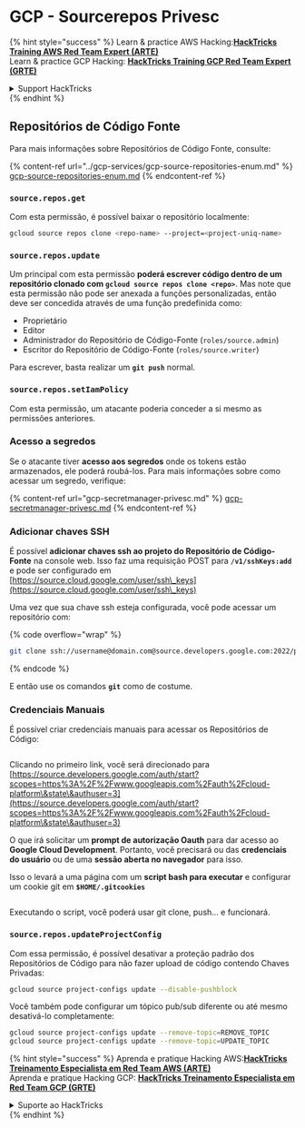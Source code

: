 # GCP - Sourcerepos Privesc

{% hint style="success" %}
Learn & practice AWS Hacking:<img src="../../../.gitbook/assets/image (1).png" alt="" data-size="line">[**HackTricks Training AWS Red Team Expert (ARTE)**](https://training.hacktricks.xyz/courses/arte)<img src="../../../.gitbook/assets/image (1).png" alt="" data-size="line">\
Learn & practice GCP Hacking: <img src="../../../.gitbook/assets/image (2).png" alt="" data-size="line">[**HackTricks Training GCP Red Team Expert (GRTE)**<img src="../../../.gitbook/assets/image (2).png" alt="" data-size="line">](https://training.hacktricks.xyz/courses/grte)

<details>

<summary>Support HackTricks</summary>

* Check the [**subscription plans**](https://github.com/sponsors/carlospolop)!
* **Join the** 💬 [**Discord group**](https://discord.gg/hRep4RUj7f) or the [**telegram group**](https://t.me/peass) or **follow** us on **Twitter** 🐦 [**@hacktricks\_live**](https://twitter.com/hacktricks\_live)**.**
* **Share hacking tricks by submitting PRs to the** [**HackTricks**](https://github.com/carlospolop/hacktricks) and [**HackTricks Cloud**](https://github.com/carlospolop/hacktricks-cloud) github repos.

</details>
{% endhint %}

## Repositórios de Código Fonte

Para mais informações sobre Repositórios de Código Fonte, consulte:

{% content-ref url="../gcp-services/gcp-source-repositories-enum.md" %}
[gcp-source-repositories-enum.md](../gcp-services/gcp-source-repositories-enum.md)
{% endcontent-ref %}

### `source.repos.get`

Com esta permissão, é possível baixar o repositório localmente:
```bash
gcloud source repos clone <repo-name> --project=<project-uniq-name>
```
### `source.repos.update`

Um principal com esta permissão **poderá escrever código dentro de um repositório clonado com `gcloud source repos clone <repo>`**. Mas note que esta permissão não pode ser anexada a funções personalizadas, então deve ser concedida através de uma função predefinida como:

* Proprietário
* Editor
* Administrador do Repositório de Código-Fonte (`roles/source.admin`)
* Escritor do Repositório de Código-Fonte (`roles/source.writer`)

Para escrever, basta realizar um **`git push`** normal.

### `source.repos.setIamPolicy`

Com esta permissão, um atacante poderia conceder a si mesmo as permissões anteriores.

### Acesso a segredos

Se o atacante tiver **acesso aos segredos** onde os tokens estão armazenados, ele poderá roubá-los. Para mais informações sobre como acessar um segredo, verifique:

{% content-ref url="gcp-secretmanager-privesc.md" %}
[gcp-secretmanager-privesc.md](gcp-secretmanager-privesc.md)
{% endcontent-ref %}

### Adicionar chaves SSH

É possível **adicionar chaves ssh ao projeto do Repositório de Código-Fonte** na console web. Isso faz uma requisição POST para **`/v1/sshKeys:add`** e pode ser configurado em [https://source.cloud.google.com/user/ssh\_keys](https://source.cloud.google.com/user/ssh\_keys)

Uma vez que sua chave ssh esteja configurada, você pode acessar um repositório com:

{% code overflow="wrap" %}
```bash
git clone ssh://username@domain.com@source.developers.google.com:2022/p/<proj-name>/r/<repo-name>
```
{% endcode %}

E então use os comandos **`git`** como de costume.

### Credenciais Manuais

É possível criar credenciais manuais para acessar os Repositórios de Código:

<figure><img src="../../../.gitbook/assets/image (324).png" alt=""><figcaption></figcaption></figure>

Clicando no primeiro link, você será direcionado para [https://source.developers.google.com/auth/start?scopes=https%3A%2F%2Fwww.googleapis.com%2Fauth%2Fcloud-platform\&state\&authuser=3](https://source.developers.google.com/auth/start?scopes=https%3A%2F%2Fwww.googleapis.com%2Fauth%2Fcloud-platform\&state\&authuser=3)

O que irá solicitar um **prompt de autorização Oauth** para dar acesso ao **Google Cloud Development**. Portanto, você precisará ou das **credenciais do usuário** ou de uma **sessão aberta no navegador** para isso.

Isso o levará a uma página com um **script bash para executar** e configurar um cookie git em **`$HOME/.gitcookies`**

<figure><img src="../../../.gitbook/assets/image (323).png" alt=""><figcaption></figcaption></figure>

Executando o script, você poderá usar git clone, push... e funcionará.

### `source.repos.updateProjectConfig`

Com essa permissão, é possível desativar a proteção padrão dos Repositórios de Código para não fazer upload de código contendo Chaves Privadas:
```bash
gcloud source project-configs update --disable-pushblock
```
Você também pode configurar um tópico pub/sub diferente ou até mesmo desativá-lo completamente:
```bash
gcloud source project-configs update --remove-topic=REMOVE_TOPIC
gcloud source project-configs update --remove-topic=UPDATE_TOPIC
```
{% hint style="success" %}
Aprenda e pratique Hacking AWS:<img src="../../../.gitbook/assets/image (1).png" alt="" data-size="line">[**HackTricks Treinamento Especialista em Red Team AWS (ARTE)**](https://training.hacktricks.xyz/courses/arte)<img src="../../../.gitbook/assets/image (1).png" alt="" data-size="line">\
Aprenda e pratique Hacking GCP: <img src="../../../.gitbook/assets/image (2).png" alt="" data-size="line">[**HackTricks Treinamento Especialista em Red Team GCP (GRTE)**<img src="../../../.gitbook/assets/image (2).png" alt="" data-size="line">](https://training.hacktricks.xyz/courses/grte)

<details>

<summary>Suporte ao HackTricks</summary>

* Confira os [**planos de assinatura**](https://github.com/sponsors/carlospolop)!
* **Junte-se ao** 💬 [**grupo do Discord**](https://discord.gg/hRep4RUj7f) ou ao [**grupo do telegram**](https://t.me/peass) ou **siga**-nos no **Twitter** 🐦 [**@hacktricks\_live**](https://twitter.com/hacktricks\_live)**.**
* **Compartilhe truques de hacking enviando PRs para o** [**HackTricks**](https://github.com/carlospolop/hacktricks) e [**HackTricks Cloud**](https://github.com/carlospolop/hacktricks-cloud) repositórios do github.

</details>
{% endhint %}
